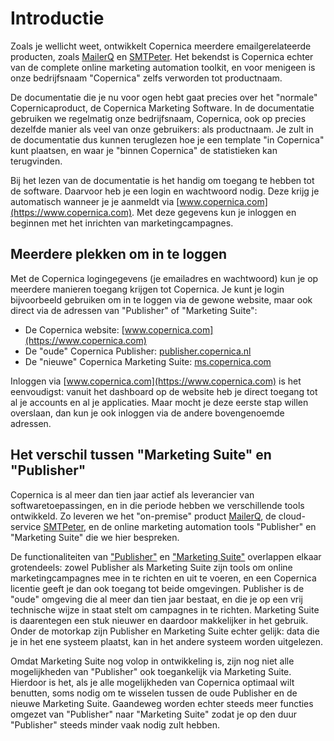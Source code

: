 Introductie
===========

Zoals je wellicht weet, ontwikkelt Copernica meerdere emailgerelateerde 
producten, zoals [MailerQ](https://www.mailerq.com) en 
[SMTPeter](https://www.smtpeter.com). Het bekendst is Copernica echter van
de complete online marketing automation toolkit, en voor menigeen is onze
bedrijfsnaam "Copernica" zelfs verworden tot productnaam. 

De documentatie die je nu voor ogen hebt gaat precies over het "normale"
Copernicaproduct, de Copernica Marketing Software. In de documentatie gebruiken 
we regelmatig onze bedrijfsnaam, Copernica, ook op precies dezelfde manier 
als veel van onze gebruikers: als productnaam. Je zult in de documentatie dus 
kunnen teruglezen hoe je een template "in Copernica" kunt plaatsen, en waar 
je "binnen Copernica" de statistieken kan terugvinden.

Bij het lezen van de documentatie is het handig om toegang te hebben
tot de software. Daarvoor heb je een login en wachtwoord nodig. Deze krijg je automatisch
wanneer je je aanmeldt via [www.copernica.com](https://www.copernica.com).
Met deze gegevens kun je inloggen en beginnen met het inrichten van 
marketingcampagnes.


Meerdere plekken om in te loggen
--------------------------------

Met de Copernica logingegevens (je emailadres en wachtwoord) kun je op meerdere
manieren toegang krijgen tot Copernica. Je kunt je login bijvoorbeeld gebruiken 
om in te loggen via de gewone website, maar ook direct via de adressen van 
"Publisher" of "Marketing Suite":

* De Copernica website: [www.copernica.com](https://www.copernica.com)
* De "oude" Copernica Publisher: [publisher.copernica.nl](https://publisher.copernica.nl)
* De "nieuwe" Copernica Marketing Suite: [ms.copernica.com](https://ms.copernica.com)

Inloggen via [www.copernica.com](https://www.copernica.com) is het eenvoudigst: 
vanuit het dashboard op de website heb je direct toegang tot al je accounts
en al je applicaties. Maar mocht je deze eerste stap willen overslaan, dan kun 
je ook inloggen via de andere bovengenoemde adressen.


Het verschil tussen "Marketing Suite" en "Publisher"
----------------------------------------------------

Copernica is al meer dan tien jaar actief als leverancier van softwaretoepassingen,
en in die periode hebben we verschillende tools ontwikkeld. Zo leveren we het
"on-premise" product [MailerQ](https://www.mailerq.com), de cloud-service
[SMTPeter](https://www.smtpeter.com), en de online marketing automation tools 
"Publisher" en "Marketing Suite" die we hier bespreken.

De functionaliteiten van ["Publisher"](https://publisher.copernica.nl) en 
["Marketing Suite"](https://ms.copernica.com) overlappen elkaar 
grotendeels: zowel Publisher als Marketing Suite zijn tools om online marketingcampagnes
mee in te richten en uit te voeren, en een Copernica licentie geeft je dan ook 
toegang tot beide omgevingen. Publisher is de "oude" omgeving die al meer dan tien
jaar bestaat, en die je op een vrij technische wijze in staat stelt om campagnes
in te richten. Marketing Suite is daarentegen een stuk nieuwer en daardoor makkelijker
in het gebruik. Onder de motorkap zijn Publisher en Marketing Suite echter gelijk: 
data die je in het ene systeem plaatst, kan in het andere systeem worden uitgelezen.

Omdat Marketing Suite nog volop in ontwikkeling is, zijn nog niet alle mogelijkheden
van "Publisher" ook toegankelijk via Marketing Suite. Hierdoor is het, als je alle
mogelijkheden van Copernica optimaal wilt benutten, soms nodig om te wisselen
tussen de oude Publisher en de nieuwe Marketing Suite. Gaandeweg worden echter steeds
meer functies omgezet van "Publisher" naar "Marketing Suite" zodat je op den duur 
"Publisher" steeds minder vaak nodig zult hebben.


